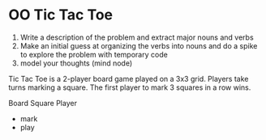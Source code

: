 # OO Tic Tac Toe

1. Write a description of the problem and extract major nouns and verbs
2. Make an initial guess at organizing the verbs into nouns and do a spike to explore the problem with temporary code
3. model your thoughts (mind node)

Tic Tac Toe is a 2-player board game played on a 3x3 grid. Players take turns marking a square.
The first player to mark 3 squares in a row wins.

Board
Square
Player
- mark
- play
